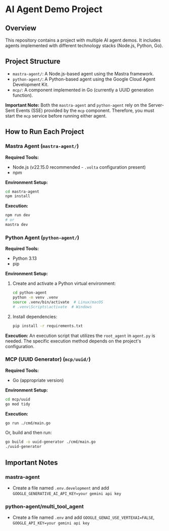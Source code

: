 # AI Agent Demo Project

## Overview

This repository contains a project with multiple AI agent demos. It includes agents implemented with different technology stacks (Node.js, Python, Go).

## Project Structure

- `mastra-agent/`: A Node.js-based agent using the Mastra framework.
- `python-agent/`: A Python-based agent using the Google Cloud Agent Development Kit.
- `mcp/`: A component implemented in Go (currently a UUID generation function).

**Important Note:** Both the `mastra-agent` and `python-agent` rely on the Server-Sent Events (SSE) provided by the `mcp` component. Therefore, you must start the `mcp` service before running either agent.

## How to Run Each Project

### Mastra Agent (`mastra-agent/`)

**Required Tools:**
- Node.js (v22.15.0 recommended - `.volta` configuration present)
- npm

**Environment Setup:**
```bash
cd mastra-agent
npm install
```

**Execution:**
```bash
npm run dev
# or
mastra dev
```

### Python Agent (`python-agent/`)

**Required Tools:**
- Python 3.13
- pip

**Environment Setup:**
1. Create and activate a Python virtual environment:
   ```bash
   cd python-agent
   python -m venv .venv
   source .venv/bin/activate  # Linux/macOS
   # .venv\Scripts\activate  # Windows
   ```
2. Install dependencies:
   ```bash
   pip install -r requirements.txt
   ```

**Execution:**
An execution script that utilizes the `root_agent` in `agent.py` is needed. The specific execution method depends on the project's configuration.

### MCP (UUID Generator) (`mcp/uuid/`)

**Required Tools:**
- Go (appropriate version)

**Environment Setup:**
```bash
cd mcp/uuid
go mod tidy
```

**Execution:**
```bash
go run ./cmd/main.go
```
Or, build and then run:
```bash
go build -o uuid-generator ./cmd/main.go
./uuid-generator
```

## Important Notes

### mastra-agent
- Create a file named `.env.development` and add `GOOGLE_GENERATIVE_AI_API_KEY=your gemini api key`

### python-agent/multi_tool_agent
- Create a file named `.env` and add `GOOGLE_GENAI_USE_VERTEXAI=FALSE`, `GOOGLE_API_KEY=your gemini api key` 